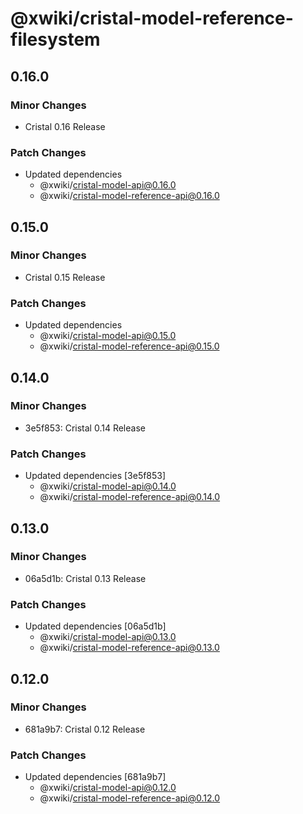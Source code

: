 # @xwiki/cristal-model-reference-filesystem

## 0.16.0

### Minor Changes

- Cristal 0.16 Release

### Patch Changes

- Updated dependencies
  - @xwiki/cristal-model-api@0.16.0
  - @xwiki/cristal-model-reference-api@0.16.0

## 0.15.0

### Minor Changes

- Cristal 0.15 Release

### Patch Changes

- Updated dependencies
  - @xwiki/cristal-model-api@0.15.0
  - @xwiki/cristal-model-reference-api@0.15.0

## 0.14.0

### Minor Changes

- 3e5f853: Cristal 0.14 Release

### Patch Changes

- Updated dependencies [3e5f853]
  - @xwiki/cristal-model-api@0.14.0
  - @xwiki/cristal-model-reference-api@0.14.0

## 0.13.0

### Minor Changes

- 06a5d1b: Cristal 0.13 Release

### Patch Changes

- Updated dependencies [06a5d1b]
  - @xwiki/cristal-model-api@0.13.0
  - @xwiki/cristal-model-reference-api@0.13.0

## 0.12.0

### Minor Changes

- 681a9b7: Cristal 0.12 Release

### Patch Changes

- Updated dependencies [681a9b7]
  - @xwiki/cristal-model-api@0.12.0
  - @xwiki/cristal-model-reference-api@0.12.0
